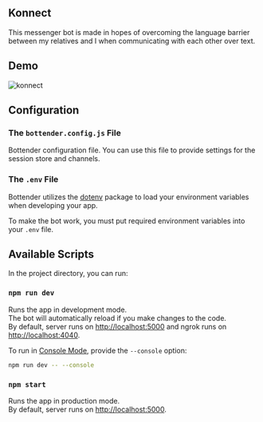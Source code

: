 ## Konnect

This messenger bot is made in hopes of overcoming the language barrier between my relatives and I when communicating with each other over text.

## Demo

![konnect](https://user-images.githubusercontent.com/32558251/118592649-4bc19800-b774-11eb-9154-a19d94f36b31.gif)

## Configuration

### The `bottender.config.js` File

Bottender configuration file. You can use this file to provide settings for the session store and channels.

### The `.env` File

Bottender utilizes the [dotenv](https://www.npmjs.com/package/dotenv) package to load your environment variables when developing your app.

To make the bot work, you must put required environment variables into your `.env` file.

## Available Scripts

In the project directory, you can run:

### `npm run dev`

Runs the app in development mode.<br>
The bot will automatically reload if you make changes to the code.<br>
By default, server runs on [http://localhost:5000](http://localhost:5000) and ngrok runs on [http://localhost:4040](http://localhost:4040).

To run in [Console Mode](https://bottender.js.org/docs/en/the-basics-console-mode), provide the `--console` option:

```sh
npm run dev -- --console
```

### `npm start`

Runs the app in production mode.<br>
By default, server runs on [http://localhost:5000](http://localhost:5000).

